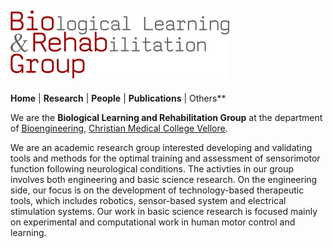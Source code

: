 ![BioRehab Group](images/logo.png)
---

**Home** | **Research** | **People** | **Publications** | Others** 

We are the **Biological Learning and Rehabilitation Group** at the department of [Bioengineering](http://www.bioe-cmcvellore.in/), [Christian Medical College Vellore](http://www.cmch-vellore.edu/).

We are an academic research group interested developing and validating tools and methods for the optimal training and assessment of sensorimotor function following neurological conditions. The activties in our group involves both engineering and basic science research. On the engineering side, our focus is on the development of technology-based therapeutic tools, which includes robotics, sensor-based system and electrical stimulation systems. Our work in basic science research is focused mainly on experimental and computational work in human motor control and learning.